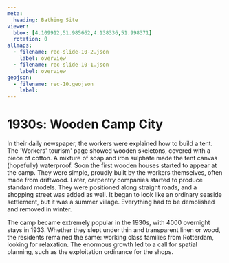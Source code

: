 ```yaml
---
meta:
  heading: Bathing Site
viewer:
  bbox: [4.109912,51.985662,4.138336,51.998371]
  rotation: 0
allmaps:
  - filename: rec-slide-10-2.json
    label: overview
  - filename: rec-slide-10-1.json
    label: overview
geojson:
  - filename: rec-10.geojson
    label:
---
```


# 1930s: Wooden Camp City

In their daily newspaper, the workers were explained how to build a tent. The 'Workers' tourism' page showed wooden skeletons, covered with a piece of cotton. A mixture of soap and iron sulphate made the tent canvas (hopefully) waterproof. Soon the first wooden houses started to appear at the camp. They were simple, proudly built by the workers themselves, often made from driftwood. Later, carpentry companies started to produce standard models. They were positioned along straight roads, and a shopping street was added as well. It began to look like an ordinary seaside settlement, but it was a summer village. Everything had to be demolished and removed in winter. 

The camp became extremely popular in the 1930s, with 4000 overnight stays in 1933. Whether they slept under thin and transparent linen or wood, the residents remained the same: working class families from Rotterdam, looking for relaxation. The enormous growth led to a call for spatial planning, such as the exploitation ordinance for the shops. 